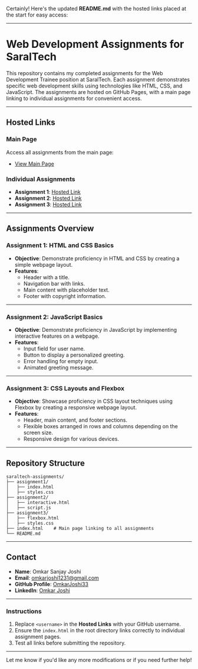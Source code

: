 Certainly! Here's the updated **README.md** with the hosted links placed at the start for easy access:

---

# Web Development Assignments for SaralTech  

This repository contains my completed assignments for the Web Development Trainee position at SaralTech. Each assignment demonstrates specific web development skills using technologies like HTML, CSS, and JavaScript. The assignments are hosted on GitHub Pages, with a main page linking to individual assignments for convenient access.

---

## Hosted Links  

### **Main Page**  
Access all assignments from the main page:  
- [View Main Page]([https://<username>.github.io/saraltech-assignments](https://omkarjoshi33.github.io/saraltech-assignments/)/)  

### **Individual Assignments**  
- **Assignment 1**: [Hosted Link](https://<username>.github.io/saraltech-assignments/assignment1/index.html)  
- **Assignment 2**: [Hosted Link](https://<username>.github.io/saraltech-assignments/assignment2/interactive.html)  
- **Assignment 3**: [Hosted Link](https://<username>.github.io/saraltech-assignments/assignment3/flexbox.html)  

---

## Assignments Overview  

### **Assignment 1: HTML and CSS Basics**  
- **Objective**: Demonstrate proficiency in HTML and CSS by creating a simple webpage layout.  
- **Features**:  
  - Header with a title.  
  - Navigation bar with links.  
  - Main content with placeholder text.  
  - Footer with copyright information.  

---

### **Assignment 2: JavaScript Basics**  
- **Objective**: Demonstrate proficiency in JavaScript by implementing interactive features on a webpage.  
- **Features**:  
  - Input field for user name.  
  - Button to display a personalized greeting.  
  - Error handling for empty input.  
  - Animated greeting message.  

---

### **Assignment 3: CSS Layouts and Flexbox**  
- **Objective**: Showcase proficiency in CSS layout techniques using Flexbox by creating a responsive webpage layout.  
- **Features**:  
  - Header, main content, and footer sections.  
  - Flexible boxes arranged in rows and columns depending on the screen size.  
  - Responsive design for various devices.  

---

## Repository Structure  

```
saraltech-assignments/
├── assignment1/
│   ├── index.html
│   ├── styles.css
├── assignment2/
│   ├── interactive.html
│   ├── script.js
├── assignment3/
│   ├── flexbox.html
│   ├── styles.css
├── index.html    # Main page linking to all assignments
└── README.md
```

---

## Contact  

- **Name**: Omkar Sanjay Joshi  
- **Email**: [omkarjoshi1231@gmail.com](mailto:omkarjoshi1231@gmail.com)  
- **GitHub Profile**: [OmkarJoshi33](https://github.com/OmkarJoshi33)  
- **LinkedIn**: [Omkar Joshi](https://www.linkedin.com/in/omkar-joshi-776477250/)  

---

### Instructions  

1. Replace `<username>` in the **Hosted Links** with your GitHub username.  
2. Ensure the `index.html` in the root directory links correctly to individual assignment pages.  
3. Test all links before submitting the repository.  

---

Let me know if you'd like any more modifications or if you need further help!
